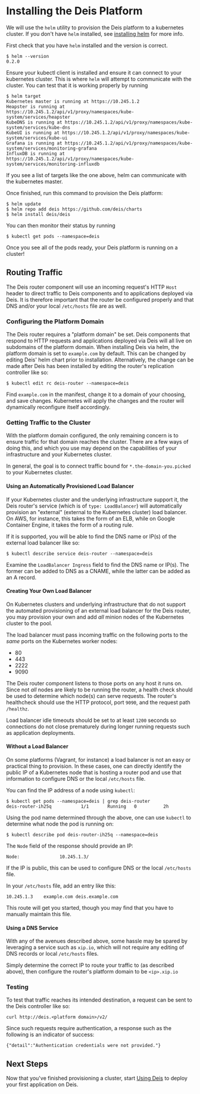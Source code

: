 # Installing the Deis Platform

We will use the `helm` utility to provision the Deis platform to a kubernetes cluster. If you don't
have `helm` installed, see [installing helm][helm] for more info.

First check that you have `helm` installed and the version is correct.

    $ helm --version
    0.2.0

Ensure your kubectl client is installed and ensure it can connect to your kubernetes cluster. This
is where `helm` will attempt to communicate with the cluster. You can test that it is working
properly by running

    $ helm target
    Kubernetes master is running at https://10.245.1.2
    Heapster is running at https://10.245.1.2/api/v1/proxy/namespaces/kube-system/services/heapster
    KubeDNS is running at https://10.245.1.2/api/v1/proxy/namespaces/kube-system/services/kube-dns
    KubeUI is running at https://10.245.1.2/api/v1/proxy/namespaces/kube-system/services/kube-ui
    Grafana is running at https://10.245.1.2/api/v1/proxy/namespaces/kube-system/services/monitoring-grafana
    InfluxDB is running at https://10.245.1.2/api/v1/proxy/namespaces/kube-system/services/monitoring-influxdb

If you see a list of targets like the one above, helm can communicate with the kubernetes master.

Once finished, run this command to provision the Deis platform:

    $ helm update
    $ helm repo add deis https://github.com/deis/charts
    $ helm install deis/deis

You can then monitor their status by running

```
$ kubectl get pods --namespace=deis
```

Once you see all of the pods ready, your Deis platform is running on a cluster!

## Routing Traffic

The Deis router component will use an incoming request's HTTP `Host`
header to direct traffic to Deis components and to applications deployed
via Deis. It is therefore important that the router be configured
properly and that DNS and/or your local `/etc/hosts` file are as well.

### Configuring the Platform Domain

The Deis router requires a "platform domain" be set.  Deis components
that respond to HTTP requests and applications deployed via Deis will
all live on subdomains of the platform domain.  When installing Deis
via helm, the platform domain is set to `example.com` by default.  This
can be changed by editing Deis' helm chart prior to installation.
Alternatively, the change can be made after Deis has been installed
by editing the router's replication controller like so:

```
$ kubectl edit rc deis-router --namespace=deis
```

Find `example.com` in the manifest, change it to a domain of your
choosing, and save changes.  Kubernetes will apply the changes and
the router will dynamically reconfigure itself accordingly.

### Getting Traffic to the Cluster

With the platform domain configured, the only remaining concern
is to ensure traffic for that domain reaches the cluster.  There
are a few ways of doing this, and which you use may depend on the
capabilities of your infrastructure and your Kubernetes cluster.

In general, the goal is to connect traffic bound for
`*.the-domain-you.picked` to your Kubernetes cluster.

#### Using an Automatically Provisioned Load Balancer

If your Kubernetes cluster and the underlying infrastructure
support it, the Deis router's service (which is of `type:
LoadBalancer`) will automatically provision an "external"
(external to the Kubernetes cluster) load balancer.  On AWS,
for instance, this takes the form of an ELB, while on Google
Container Engine, it takes the form of a routing rule.

If it is supported, you will be able to find the DNS name or
IP(s) of the external load balancer like so:

```
$ kubectl describe service deis-router --namespace=deis
```

Examine the `LoadBalancer Ingress` field to find the DNS
name or IP(s).  The former can be added to DNS as a CNAME,
while the latter can be added as an A record.

#### Creating Your Own Load Balancer

On Kubernetes clusters and underlying infrastructure that
do not support the automated provisioning of an external
load balancer for the Deis router, you may provision your
own and add _all_ minion nodes of the Kubernetes cluster to
the pool.

The load balancer must pass incoming traffic on the
following ports to the _same_ ports on the Kubernetes
worker nodes:

* 80
* 443
* 2222
* 9090

The Deis router component listens to those ports on any
host it runs on.  Since not _all_ nodes are likely to
be running the router, a health check should be used to
determine which node(s) can serve requests.  The router's
healthcheck should use the HTTP protocol, port `9090`, and
the request path `/healthz`.

Load balancer idle timeouts should be set to at least `1200`
seconds so connections do not close prematurely during longer
running requests such as application deployments.

#### Without a Load Balancer

On some platforms (Vagrant, for instance) a load balancer is
not an easy or practical thing to provision.  In these cases,
one can directly identify the public IP of a Kubernetes node
that is hosting a router pod and use that information to
configure DNS or the local `/etc/hosts` file.

You can find the IP address of a node using `kubectl`:

```
$ kubectl get pods --namespace=deis | grep deis-router
deis-router-ih25q           1/1       Running   0          2h
```

Using the pod name determined through the above, one can
use `kubectl` to determine what node the pod is running on:

```
$ kubectl describe pod deis-router-ih25q --namespace=deis
```

The `Node` field of the response should provide an IP:

```
Node:				10.245.1.3/
```

If the IP is public, this can be used to configure DNS or the
local `/etc/hosts` file.

In your `/etc/hosts` file, add an entry like this:

```
10.245.1.3    example.com deis.example.com
```

This route will get you started, though you may find that you have to
manually maintain this file.

#### Using a DNS Service

With any of the avenues described above, some hassle may be spared by
leveraging a service such as `xip.io`, which will not require any
editing of DNS records or local `/etc/hosts` files.

Simply determine the correct IP to route your traffic to (as described
above), then configure the router's platform domain to be `<ip>.xip.io`

### Testing

To test that traffic reaches its intended destination, a request can be
sent to the Deis controller like so:

```
curl http://deis.<platform domain>/v2/
```

Since such requests require authentication, a response such as
the following is an indicator of success:

```
{"detail":"Authentication credentials were not provided."}
```

## Next Steps

Now that you've finished provisioning a cluster, start [Using Deis][] to deploy your first
application on Deis.

[install deisctl]: installing-deisctl.md
[helm]: http://helm.sh
[using deis]: ../using-deis/deploying-an-application.md
[configure dns]: ../managing-deis/configuring-dns.md

